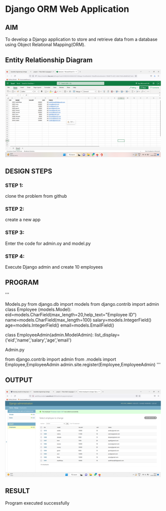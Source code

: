 # Django ORM Web Application

## AIM
To develop a Django application to store and retrieve data from a database using Object Relational Mapping(ORM).

## Entity Relationship Diagram

![Entity Relationship Diagram](./dataproject/salary.png)

## DESIGN STEPS

### STEP 1:
clone the problem from github

### STEP 2:
create a new app

### STEP 3:
Enter the code for admin.oy and model.py

### STEP 4:
Execute Django admin and create 10 employees

## PROGRAM

'''

Models.py
from django.db import models
from django.contrib import admin
class Employee (models.Model):
    eid=models.CharField(max_length=20,help_text="Employee ID")
    name=models.CharField(max_length=100)
    salary=models.IntegerField()
    age=models.IntegerField()
    email=models.EmailField()

class EmployeeAdmin(admin.ModelAdmin):
    list_display=('eid','name','salary','age','email')

Admin.py

from django.contrib import admin
from .models import Employee,EmployeeAdmin
admin.site.register(Employee,EmployeeAdmin)
'''

## OUTPUT
 
![OUTPUT](./dataproject/employee.png)

## RESULT

Program executed successfully